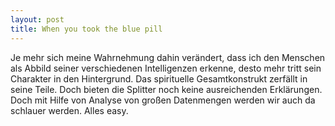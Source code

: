 ```yaml
---
layout: post
title: When you took the blue pill
---
```


Je mehr sich meine Wahrnehmung dahin verändert, dass ich den Menschen als Abbild seiner verschiedenen Intelligenzen erkenne, desto mehr tritt sein Charakter in den Hintergrund. Das spirituelle Gesamtkonstrukt zerfällt in seine Teile. Doch bieten die Splitter noch keine ausreichenden Erklärungen.
Doch mit Hilfe von Analyse von großen Datenmengen werden wir auch da schlauer werden.
Alles easy.
